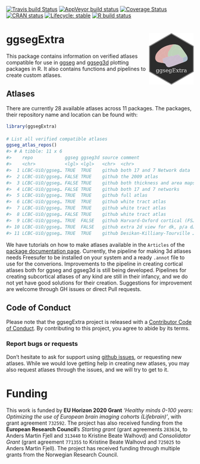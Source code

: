 
<!-- README.md is generated from README.Rmd. Please edit that file -->

<!-- badges: start -->

[![Travis build
Status](https://travis-ci.com/LCBC-UiO/ggsegExtra.svg?branch=master)](https://travis-ci.com/LCBC-UiO/ggsegExtra)
[![AppVeyor build
status](https://ci.appveyor.com/api/projects/status/github/LCBC-UiO/ggsegExtra?branch=master&svg=true)](https://ci.appveyor.com/project/LCBC-UiO/ggsegExtra)
[![Coverage
Status](https://codecov.io/gh/LCBC-UiO/ggsegExtra/branch/master/graph/badge.svg)](https://codecov.io/gh/LCBC-UiO/ggsegExtra)
[![CRAN
status](https://www.r-pkg.org/badges/version/ggsegExtra)](https://CRAN.R-project.org/package=ggsegExtra)
[![Lifecycle:
stable](https://img.shields.io/badge/lifecycle-stable-brightgreen.svg)](https://www.tidyverse.org/lifecycle/#stable)
[![R build
status](https://github.com/LCBC-UiO/ggsegExtra/workflows/R-CMD-check/badge.svg)](https://github.com/LCBC-UiO/ggsegExtra/actions)
<!-- badges: end -->

# ggsegExtra <img src="man/img/logo.png" align="right" alt="" width="120" />

This package contains information on verified atlases compatible for use
in [ggseg](https://lcbc-uio.github.io/ggseg) and
[ggseg3d](https://lcbc-uio.github.io/ggseg3d) plotting packages in R. It
also contains functions and pipelines to create custom atlases.

## Atlases

There are currently 28 available atlases across 11 packages. The
packages, their repository name and location can be found with:

``` r
library(ggsegExtra)

# List all verified compatible atlases
ggseg_atlas_repos()
#> # A tibble: 11 x 6
#>    repo            ggseg ggseg3d source comment                      package    
#>    <chr>           <lgl> <lgl>   <chr>  <chr>                        <chr>      
#>  1 LCBC-UiO/ggseg… TRUE  TRUE    github both 17 and 7 Network data   ggsegYeo20…
#>  2 LCBC-UiO/ggseg… FALSE TRUE    github the 2009 atlas               ggsegDeste…
#>  3 LCBC-UiO/ggseg… FALSE TRUE    github both thickness and area maps ggsegChen  
#>  4 LCBC-UiO/ggseg… FALSE TRUE    github both 17 and 7 networks       ggsegSchae…
#>  5 LCBC-UiO/ggseg… TRUE  TRUE    github full atlas                   ggsegGlass…
#>  6 LCBC-UiO/ggseg… TRUE  TRUE    github white tract atlas            ggsegJHU   
#>  7 LCBC-UiO/ggseg… TRUE  TRUE    github white tract atlas            ggsegTracu…
#>  8 LCBC-UiO/ggseg… FALSE TRUE    github white tract atlas            ggsegICBM  
#>  9 LCBC-UiO/ggseg… TRUE  FALSE   github Harvard-Oxford cortical (FS… ggsegHO    
#> 10 LCBC-UiO/ggseg… TRUE  FALSE   github extra 2d view for dk, p/a d… ggsegDefau…
#> 11 LCBC-UiO/ggseg… TRUE  TRUE    github Desikan-Killiany-Tourville … ggsegDKT
```

We have tutorials on how to make atlases available in the `Articles` of
the [package documentation
page](https://lcbc-uio.github.io/ggsegExtra/). Currently, the pipeline
for making 3d atlases needs Freesufer to be installed on your system and
a ready `.annot` file to use for the converions. Improvements to the
pipeline in creating cortical atlases both for ggseg and ggseg3d is
still being developed. Pipelines for creating subcortical atlases of any
kind are still in their infancy, and we do not yet have good solutions
for their creation. Suggestions for improvement are welcome through GH
issues or direct Pull requests.

## Code of Conduct

Please note that the ggsegExtra project is released with a [Contributor
Code of
Conduct](https://www.contributor-covenant.org/version/1/0/0/code-of-conduct.html).
By contributing to this project, you agree to abide by its terms.

### Report bugs or requests

Don’t hesitate to ask for support using [github
issues](https://github.com/LCBC-UiO/ggsegExtra/issues), or requesting
new atlases. While we would love getting help in creating new atlases,
you may also request atlases through the issues, and we will try to get
to it.

# Funding

This work is funded by **EU Horizon 2020 Grant** *‘Healthy minds 0-100
years: Optimizing the use of European brain imaging cohorts
(Lifebrain)’*, with grant agreement `732592`. The project has also
received funding from the **European Research Council**’s *Starting
grant* (grant agreements `283634`, to Anders Martin Fjell and `313440`
to Kristine Beate Walhovd) and *Consolidator Grant* (grant agreement
`771355` to Kristine Beate Walhovd and `725025` to Anders Martin Fjell).
The project has received funding through multiple grants from the
Norwegian Research Council.
